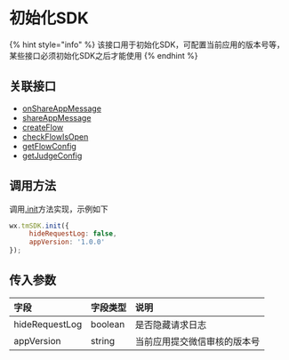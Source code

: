 # 初始化SDK

{% hint style="info" %}
该接口用于初始化SDK，可配置当前应用的版本号等，某些接口必须初始化SDK之后才能使用
{% endhint %}

## **关联接口**

* [onShareAppMessage](../../you-xi-pei-zhi/ji-shu-zhi-nan/dev-sharing/onshareappmessage.md)
* [shareAppMessage](../../you-xi-pei-zhi/ji-shu-zhi-nan/dev-sharing/shareappmessage.md)
* [createFlow](../../mai-liang-zhu-shou-1/ji-shu-zhi-nan/zhu-jian-hua/createflow/)
* [checkFlowIsOpen](../../mai-liang-zhu-shou-1/ji-shu-zhi-nan/zhu-jian-hua/get-ad-position-status.md)
* [getFlowConfig](../../mai-liang-zhu-shou-1/ji-shu-zhi-nan/zhu-jian-hua/api/get-ad-position-config.md)
* [getJudgeConfig](../../you-xi-pei-zhi/ji-shu-zhi-nan/function-switch.md)

## **调用方法**

调用[.init](../../mai-liang-zhu-shou-1/ji-shu-zhi-nan/init.md)方法实现，示例如下

```javascript
wx.tmSDK.init({
     hideRequestLog: false,
     appVersion: '1.0.0'
});
```

## **传入参数**

| 字段 | 字段类型 | 说明 |
| :--- | :--- | :--- |
| hideRequestLog | boolean | 是否隐藏请求日志 |
| appVersion | string | 当前应用提交微信审核的版本号 |

